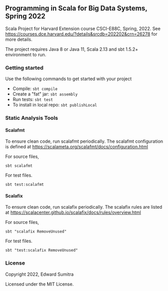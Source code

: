 ## Programming in Scala for Big Data Systems, Spring 2022
Scala Project for Harvard Extension course CSCI-E88C, Spring, 2022. See https://courses.dce.harvard.edu/?details&srcdb=202202&crn=26278 for more details.


The project requires Java 8 or Java 11, Scala 2.13 and sbt 1.5.2+ environment to run.

### Getting started
 Use the following commands to get started with your project

 - Compile: `sbt compile`
 - Create a "fat" jar: `sbt assembly`
 - Run tests: `sbt test`
 - To install in local repo: `sbt publishLocal`

### Static Analysis Tools

#### Scalafmt
To ensure clean code, run scalafmt periodically. The scalafmt configuration is defined at https://scalameta.org/scalafmt/docs/configuration.html

For source files,

`sbt scalafmt`

For test files.

`sbt test:scalafmt`

#### Scalafix
To ensure clean code, run scalafix periodically. The scalafix rules are listed at https://scalacenter.github.io/scalafix/docs/rules/overview.html

For source files,

`sbt "scalafix RemoveUnused"`

For test files.

`sbt "test:scalafix RemoveUnused"`

### License
Copyright 2022, Edward Sumitra

Licensed under the MIT License.